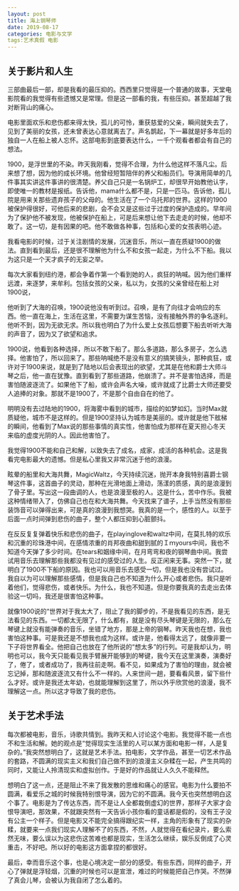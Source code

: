 ```yaml
---
layout: post
title: 海上钢琴师
date: 2019-08-17
categories: 电影与文学 
tags:艺术真假 电影
---
```


## 关于影片和人生

三部曲最后一部，却是我看的最压抑的。西西里只觉得是一个普通的故事，天堂电影院看的我觉得有些遗憾又是常理。但是这一部看的我，有些压抑。甚至超越了我对断背山的痛心。

电影里面欢乐和悲伤都来得太快，孤儿的可怜，重获慈爱的父亲，瞬间就失去了，见到了美丽的女孩，还未曾表达心意就离去了。声名鹊起，下一幕就是好多年后的独自一人在船上被人忘怀。这部电影到底要表达什么，一千个观看者都会有自己的想法。

1900，是浮世里的不染。昨天我刚看，觉得不合理，为什么他这样不落凡尘。后来想了想，因为他的成长环境。他曾经短暂陪伴的养父和船员们。导演用简单的几件事其实讲这件事讲的很清楚。养父自己只是一名锅炉工，却很早开始教他认字，即使唯一的教材是报纸。告诉他，mama什么都不是，只是一匹马。告诉他，孤儿院是用来关那些遗弃孩子的父母的。他生活在了一个乌托邦的世界。这样的1900被保护得很好，可他后来的悲剧，会不会又是这些过于过度的保护造成的。早年间为了保护他不被发现，他被保护在船上，可是后来想让他下去走走的时候，他却不敢了。这一切，是有因果的吧。他不敢做各种事，包括和心爱的女孩表明心迹。

我看电影的时候，过于关注剧情的发展，沉迷音乐，所以一直在质疑1900的做法。直到看到最后，还是很不理解他为什么不和女孩一起走，为什么不下船。我以为这只是一个天才疯子的无妄之举。

每次大家看到纽约港，都会争着作第一个看到她的人，疯狂的呐喊。因为他们重样远渡，来逐梦，来牟利。包括女孩的父亲，私以为，女孩的父亲曾经在船上对1900说，



他听到了大海的召唤，1900说他没有听到过。召唤，是有了向往才会响应的东西。他一直在海上，生活在这里，不需要为谋生苦恼，没有接触外界的争名逐利。他听不到，因为无欲无求。所以我也明白了为什么爱上女孩后想要下船去听听大海的声音了，因为又了欲望和追求。

1900说，他看到各种选择，所以不敢下船了。那么多道路，那么多房子，怎么选择。他害怕了，所以回来了。那些呐喊绝不是没有意义的搞笑镜头，那种疯狂，或许对于1900来说，就是到了陆地以后会表现出的欲望，尤其是在他和爵士大师斗琴之后，他一直在犹豫。直到看到了那些道路，他崩溃了。并不是害怕选择，而是害怕随波逐流了。如果他下了船，或许会声名大噪，或许就成了比爵士大师还要受人追捧的对象。那就不是1900了，不是那个自由自在的他了。



明明没有去过陆地的1900，将海雾中看到的城市，描绘的如梦如幻。当时Max就质疑他，城市不是这样的。但是1900坚持认为城市是美丽的。或许就是他下舷梯的瞬间，他看到了Max说的那些事情的真实性，他害怕成为那样在夏天担心冬天来临的虚度光阴的人。因此他害怕了。

我觉得1900不能和自己和解，以致失去了成名，成家，成活的各种机会。这是我看完电影最大的遗憾。但是私心里我又非常沉迷于他的浪漫。



眩晕的船里和大海共舞，MagicWaltz，今天持续沉迷，抛开本身我特别喜爵士钢琴这件事，这首曲子的灵动，那种在光滑地面上滑动，荡漾的质感，真的是浪漫到了骨子里。写出这一段曲调的人，也是浪漫至极的人。这是什么，苦中作乐。我被这种情绪带入了，仿佛自己也在和大海共舞。今天找来了谱子，上手当然没有那些装饰音可以弹得出来，可是真的浪漫到我想哭。我真的是一个，感性的人。以至于后面一点时间弹到悲伤的曲子，整个人都压抑到心脏颤抖。

在反反复复弹着快乐和悲伤的曲子，在playinglove和waltz中间，在莫扎特的欢乐和沉重的珍珠港中间，在感情浓重的肖邦夜曲和甜到腻的Ｉｍyours中间，我也不知道今天弹了多少时间。在tears和姻缘中间，在月弯弯和夜的钢琴曲中间。我尝试用音乐去理解那些我都没有见过的感受过的人生。反正闲来无事。突然一下，就明白了1900不下船的原因。我也可以用音乐去感受一切，但是我也没有尝试过。我自以为可以理解那些感情，但是我自己也不知道为什么开心或者悲伤。我只是听着他们，觉得悲伤，或者快乐。为什么，我也不知道。但是你要我真的去走出去体验这一切吗，我还是很害怕这种事。

就像1900说的“世界对于我太大了，阻止了我的脚步的，不是我看见的东西，是无法看见的东西。一切都太无限了，什么都有，就是没有尽头琴键是无限的，那么在琴键上就没有能弹奏的音乐，坐错了地方，那是上帝的钢琴。昨天我也在想，我也害怕这种事。可是我还是不想我也成为这样。或许是，他看得太远了，就像非要一下子将世界看全。他把自己也放在了他所说的“想太多”的行列。可是我却认为，明明也可以，我今天只能看见我手臂展开能够到的琴键，我今天在这里演奏，演奏好了，倦了，或者成功了，我再往前走啊。看不见，如果成为了害怕的理由，就会被忘记掉，那和随波逐流又有什么不一样的。人来世间一趟，要看看风景，留下些什么才好。或许是我还太年幼，也就能理解到这里了，所以外乎欣赏他的浪漫，我不理解这一点。所以这才导致了我的悲伤。

## 关于艺术手法

每次都被电影，音乐，诗歌共情到。我昨天和人讨论这个电影。我觉得不能一点也不和生活和解。她的观点是“觉得现实生活里的人可以某方面和电影一样，人是复杂的。”我突然想明白了，这就是艺术手法。拍电影，文学作品，甚至一切艺术作品的套路，不圆满的现实主义和我们自己做不到的浪漫主义杂糅在一起，产生共鸣的同时，又能让人拎清现实和虚拟创作。于是好的作品就让人久久不能释然。

想明白了这一点，还是阻止不来了我发散的思维和痛心的感官。电影为什么要拍不圆满，看爱乐之城的时候我特别恨导演，因为它的不圆满。我今天也突然想明白这个事了。电影是为了传达东西，而不是让人全都栽倒虚幻的世界，那样子大家才会恨导演吧，那效果，不就跟突然有一天告诉小孩你看的童话都是假的，没有王子没有公主一个样子。但是电影又不能完全搞得跟纪实一样，主角的形象有了现实的杂糅，就要来一点我们现实人理解不了的东西，不然，人就觉得在看纪录片，要么索然无味，要么误以为这悲伤这苦难也都是现实，生活怎么继续，娱乐反倒成了心灵重击，不好吧。所以好的电影这方面拿捏的都很好。

最后，幸而音乐这个事，也是心境决定一部分的感受。有些东西，同样的曲子，开心了弹就是浮轻烟，沉重的时候也可以是宣泄，难过的时候能把自己作哭。不然弹了真会儿琴，会被认为我自闭了怎么着的。